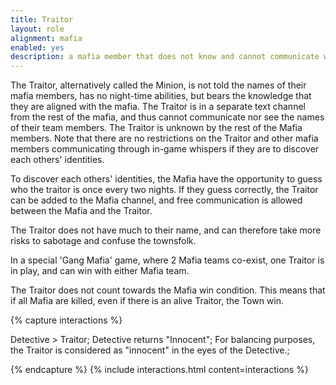 ```yaml
---
title: Traitor
layout: role
alignment: mafia
enabled: yes
description: a mafia member that does not know and cannot communicate with their mafia buddies, and has no night abilities to help
---
```


The Traitor, alternatively called the Minion, is not told the names of their mafia members, has no night-time abilities, but bears the knowledge that they are aligned with the mafia. The Traitor is in a separate text channel from the rest of the mafia, and thus cannot communicate nor see the names of their team members. The Traitor is unknown by the rest of the Mafia members. Note that there are no restrictions on the Traitor and other mafia members communicating through in-game whispers if they are to discover each others' identities.

To discover each others' identities, the Mafia have the opportunity to guess who the traitor is once every two nights. If they guess correctly, the Traitor can be added to the Mafia channel, and free communication is allowed between the Mafia and the Traitor.

The Traitor does not have much to their name, and can therefore take more risks to sabotage and confuse the townsfolk.

In a special 'Gang Mafia' game, where 2 Mafia teams co-exist, one Traitor is in play, and can win with either Mafia team.

The Traitor does not count towards the Mafia win condition. This means that if all Mafia are killed, even if there is an alive Traitor, the Town win.

{% capture interactions %}

Detective > Traitor;
Detective returns "Innocent";
For balancing purposes, the Traitor is considered as "innocent" in the eyes of the Detective.;

{% endcapture %}
{% include interactions.html content=interactions %}

